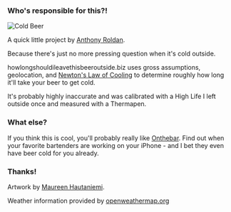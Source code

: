 ### Who's responsible for this?!

![Cold Beer](http://howlongshouldileavethisbeeroutside.biz/static/img/coldbeer.png)

A quick little project by [Anthony Roldan](http://anthonyroldan.net).

Because there's just no more pressing question when it's cold outside.

howlongshouldileavethisbeeroutside.biz uses gross assumptions, geolocation, and [Newton's Law of Cooling](http://en.wikipedia.org/wiki/Convective_heat_transfer#Newton.27s_law_of_cooling) to determine roughly how long it'll take your beer to get cold.

It's probably highly inaccurate and was calibrated with a High Life I left outside once and measured with a Thermapen.

### What else?

If you think this is cool, you'll probably really like [Onthebar](http://www.onthebar.com/). Find out when your favorite bartenders are working on your iPhone - and I bet they even have beer cold for you already.

### Thanks!

Artwork by [Maureen Hautaniemi](http://about.me/maureenh).

Weather information provided by [openweathermap.org](http://openweathermap.org/)